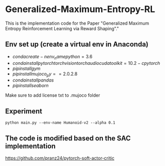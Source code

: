 # Generalized-Maximum-Entropy-RL
This is the implementation code for the Paper "Generalized Maximum Entropy Reinforcement Learning via Reward Shaping"."

## Env set up (create a virtual env in Anaconda)

* $conda create -n env_name python=3.6$
* $conda install pytorch torchvision torchaudio cudatoolkit=10.2 -c pytorch$
* $pip install gym$
* $pip install mujoco_py==2.0.2.8$
* $conda install pandas$
* $pip install seaborn$

Make sure to add license txt to .mujoco folder

## Experiment
```
python main.py --env-name Humanoid-v2 --alpha 0.1
```



## The code is modified based on the SAC implementation 
https://github.com/pranz24/pytorch-soft-actor-critic
